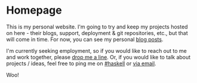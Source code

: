 Homepage
========

This is my personal website. I'm going to try and keep my projects hosted on
here - their blogs, support, deployment & git repositories, etc., but that
will come in time. For now, you can see my personal
[blog posts](/blog).

I'm currently seeking employment, so if you would like to reach out
to me and work together, please
[drop me a line](/contact). Or, if you would like to talk about projects / ideas,
feel free to ping me on
[#haskell](https://kiwiirc.com/client/irc.freenode.net/haskell) or
[via email](mailto://athan@deconfigured.com).

Woo!
